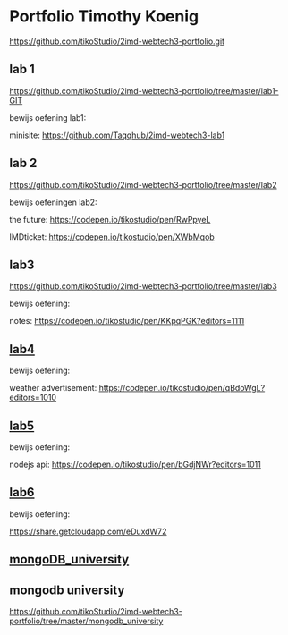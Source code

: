 # Portfolio Timothy Koenig
https://github.com/tikoStudio/2imd-webtech3-portfolio.git

## lab 1
https://github.com/tikoStudio/2imd-webtech3-portfolio/tree/master/lab1-GIT

bewijs oefening lab1: 

minisite: https://github.com/Taqqhub/2imd-webtech3-lab1

## lab 2
https://github.com/tikoStudio/2imd-webtech3-portfolio/tree/master/lab2

bewijs oefeningen lab2:

the future: https://codepen.io/tikostudio/pen/RwPpyeL

IMDticket: https://codepen.io/tikostudio/pen/XWbMqob

## lab3
https://github.com/tikoStudio/2imd-webtech3-portfolio/tree/master/lab3

bewijs oefening:

notes: https://codepen.io/tikostudio/pen/KKpqPGK?editors=1111

## [lab4](https://github.com/tikoStudio/2imd-webtech3-portfolio/tree/master/lab4)

bewijs oefening:

weather advertisement: https://codepen.io/tikostudio/pen/qBdoWgL?editors=1010

## [lab5](https://github.com/tikoStudio/2imd-webtech3-portfolio/tree/master/lab5)

bewijs oefening:

nodejs api: https://codepen.io/tikostudio/pen/bGdjNWr?editors=1011

## [lab6](https://github.com/tikoStudio/2imd-webtech3-portfolio/tree/master/lab6)

bewijs oefening:

https://share.getcloudapp.com/eDuxdW72

## [mongoDB_university](https://github.com/tikoStudio/2imd-webtech3-portfolio/tree/master/mongodb_university)

## mongodb university
https://github.com/tikoStudio/2imd-webtech3-portfolio/tree/master/mongodb_university
